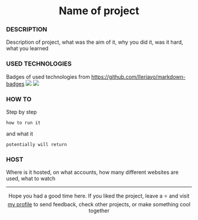 # <div align="center">Name of project</div>
### DESCRIPTION
Description of project, what was the aim of it, why you did it, was it hard, what you learned
### USED TECHNOLOGIES
Badges of used technologies from https://github.com/Ileriayo/markdown-badges
<img src="link to badge"/> <img src="link to badge"/>
### HOW TO
Step by step
````
how to run it
````
and what it 
````
potentially will return
````
### HOST

Where is it hosted, on what accounts, how many different websites are used, what to watch
***

<div align="center">Hope you had a good time here. If you liked the project, leave a ⭐ and visit <a href="https://github.com/ArziPL">my profile</a> to send feedback, check other projects, or make something cool together</p></div> 
